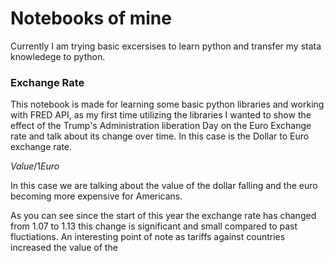 # Notebooks of mine 

Currently I am trying basic excersises to learn python and transfer my stata knowledege to python.

### Exchange Rate

This notebook is made for learning some basic python libraries and working with FRED API, as my first time utilizing the libraries I wanted to show the effect of the Trump's Administration liberation Day on the Euro Exchange rate and talk about its change over time. In this case is the Dollar to Euro exchange rate.


$Value/1 Euro$

In this case we are talking about the value of the dollar falling and the euro becoming more expensive for Americans. 

As you can see since the start of this year the exchange rate has changed from 1.07 to 1.13 this change is significant and small compared to past fluctiations. An interesting point of note as tariffs against countries increased the value of the 